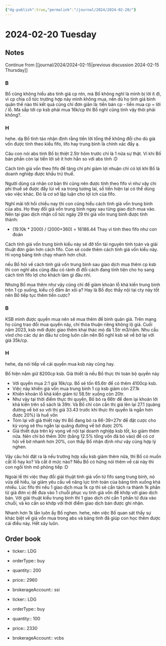 ```yaml
---
{"dg-publish":true,"permalink":"/journal/2024/2024-02-20/"}
---
```


# 2024-02-20 Tuesday

## Notes

Continue from [[journal/2024/2024-02-15\|previous discussion 2024-02-15 Thursday]]

### B

Bố cũng không hiểu abs tính giá cp ntn, mà Bố không nghĩ là mình bị lời ít đi, vì cp chia cổ tức trường hợp này mình không mua, nên dù họ tính giá bình quân thế nào thì kết quả cũng chỉ đơn giản là: tiền bán cp - tiền mua cp = lời / lỗ.
Mà sắp tới cp ksb phải mua 16k/cp thì Bố nghĩ cũng tính vậy thôi phải không?.

### H

hehe. dạ Bố tỉnh táo nhận định rằng tiền lời tổng thể không đổi cho dù giá vốn được tính theo kiểu fifo, lifo hay trung bình là chính xác đấy ạ.

Câu con nói abs tính Bố bị thiệt 2.5tr hôm trước chỉ là 1 nửa sự thật. Vì khi Bố bán phần còn lại tiền lời sẽ ít hơn hẳn so với abs tính :D

Cách tính giá vốn theo fifo để tăng chi phí giảm lợi nhuận chỉ có lợi khi Bố là doanh nghiệp được khấu trừ thuế.

Người dùng cá nhân cơ bản thì cũng nên được tính theo fifo vì như vậy chi phí thuế sẽ được đẩy lùi về xa trong tương lai, số tiền hiện tại có thể dùng vào việc khác. Đó là cơ sở lập luận cho lợi ích của fifo.

Nghĩ mãi tới hồi chiều nay thì con cũng hiểu cách tính giá vốn trung bình của abs. Họ thay đổi giá vốn trung bình ngay sau từng giao dịch mua vào. Nên tại giao dịch nhận cổ tức ngày 29 thì giá vốn trung bình được tính thành:
- (19.10k * 2000) / (2000+360) = 16186.44
Thay vì tính theo fifo như con đoán

Cách tính giá vốn trung bình kiểu này sẽ đỡ tốn tài nguyên tính toán và giải thuật đơn giản hơn cách fifo. Con sẽ code thêm cách tính giá vốn kiểu này. Hi vọng bảng tính chạy nhanh hơn chút.

nếu Bố hỏi về cách tính giá vốn trung bình sau giao dịch mua thêm cp ksb thì con nghĩ abs cũng đâu có rảnh đi đổi cách đang tính tiện cho họ sang cách tính fifo lợi cho khách làm gì đâu nhỉ.

Nhưng Bố mua thêm như vậy cũng chỉ để giảm khoản lỗ khả kiến trung bình trên 1 cp xuống, kiểu cố đấm ăn xôi ạ? Hay là Bố đọc thấy nội tại cty này tốt nên Bố tiếp tục thêm tiền cược?

### B

KSB mình được quyền mua nên sẽ mua thêm để bình quân giá. Trên mạng họ cũng trao đổi mua quyền này, chỉ thỏa thuận riêng không lộ giá. Cuối năm 2023, ksb mới được giao thêm khai thác mỏ đá 1.5tr m3/năm. Nhu cầu vlxd cho các dự án đầu tư công luôn cần nên Bố nghĩ ksb sẽ về bờ lại với giá 35k/cp.

### H

hehe, dạ nói tiếp về cái quyền mua ksb này cũng hay.

Bố hiện nắm giữ 8200cp ksb. Giả thiết là nếu Bố thực thi toàn bộ quyền này
- Với quyền mua 2:1 giá 16k/cp. Bố sẽ tốn 65.6tr để có thêm 4100cp ksb. 
- Việc này khiến giá vốn mua trung bình 1 cp ksb giảm còn 27.1k
- Khiến khoản lỗ khả kiến giảm từ 58.5tr xuống còn 20tr.
- Như vậy tại thời điểm thực thi quyền, Bố bỏ ra 66tr để đem lại khoản lời khả kiến trên sổ sách là 39tr. Và Bố chỉ còn cần thị giá lên lại 27.1 (quãng đường về bờ so với thị giá 33.43 trước khi thực thi quyền là ngắn hơn được 20%) là huề vốn
- Tóm lại với giả thiết này thì Bố đang bỏ ra 66-39=27tr để đặt cược cho kỳ vọng sẽ thu ngắn lại quãng đường về bờ được 20%
- Giả thiết dựa trên kỳ vọng về nội tại doanh nghiệp ksb tốt, ko giảm thêm nữa. Nên chỉ bỏ thêm 30tr (bằng 12.5% tổng vốn đã bỏ vào) để có cơ hội về bờ nhanh hơn 20%, con thấy Bố nhận định như vậy cũng hợp lý nghen.

Vậy câu hỏi đặt ra là nếu trường hợp xấu ksb giảm thêm nữa, thì Bố có muốn cắt lỗ hay ko? Và cắt ở mức nào? Nếu Bố có hứng nói thêm về cái này thì con ngồi tính mô phỏng tiếp :D

Ngoài lề thì việc thay đổi giải thuật tính giá vốn từ fifo sang trung bình, nó vừa dễ hiểu, lại giảm yêu cầu về năng lực tính toán của bảng tính xuống khá nhiều. Lúc fifo thì nếu 1 giao dịch mua 1k cp thì sẽ cần tách ra thành 1k phần tử giá đơn vị để đưa vào 1 chuỗi phục vụ tính giá vốn để khớp với giao dịch bán. Với giải thuật kiểu trung bình thì 1 giao dịch chỉ cần 1 phần tử đưa vào chuỗi, và ko cần so khớp với thời điểm giao dịch bán được ghi nhận.

Nhanh hơn 1k lần luôn ấy Bố nghen. hehe, nên việc Bố quan sát thấy sự khác biệt về giá vốn mua trong abs và bảng tính đã giúp con học thêm được cái điều này. Hết xảy luôn.

## Order book

- ticker:: LDG
- orderType:: buy
- quantity:: 200
- price:: 2960
- brokerageAccount:: ssi

- ticker:: LDG
- orderType:: buy
- quantity:: 100
- price:: 2330
- brokerageAccount:: vcbs
